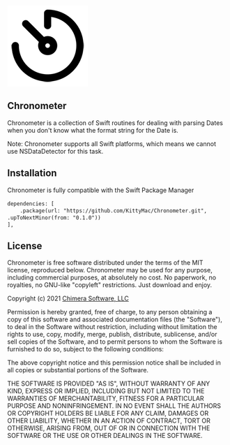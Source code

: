 ![](meta/icon.png)

## Chronometer

Chronometer is a collection of Swift routines for dealing with parsing Dates when you don't know what the format string for the Date is.

Note: Chronometer supports all Swift platforms, which means we cannot use NSDataDetector for this task.

## Installation

Chronometer is fully compatible with the Swift Package Manager

```
dependencies: [
    .package(url: "https://github.com/KittyMac/Chronometer.git", .upToNextMinor(from: "0.1.0"))
],
```

## License

Chronometer is free software distributed under the terms of the MIT license, reproduced below. Chronometer may be used for any purpose, including commercial purposes, at absolutely no cost. No paperwork, no royalties, no GNU-like "copyleft" restrictions. Just download and enjoy.

Copyright (c) 2021 [Chimera Software, LLC](http://www.chimerasw.com)

Permission is hereby granted, free of charge, to any person obtaining a copy of this software and associated documentation files (the "Software"), to deal in the Software without restriction, including without limitation the rights to use, copy, modify, merge, publish, distribute, sublicense, and/or sell copies of the Software, and to permit persons to whom the Software is furnished to do so, subject to the following conditions:

The above copyright notice and this permission notice shall be included in all copies or substantial portions of the Software.

THE SOFTWARE IS PROVIDED "AS IS", WITHOUT WARRANTY OF ANY KIND, EXPRESS OR IMPLIED, INCLUDING BUT NOT LIMITED TO THE WARRANTIES OF MERCHANTABILITY, FITNESS FOR A PARTICULAR PURPOSE AND NONINFRINGEMENT. IN NO EVENT SHALL THE AUTHORS OR COPYRIGHT HOLDERS BE LIABLE FOR ANY CLAIM, DAMAGES OR OTHER LIABILITY, WHETHER IN AN ACTION OF CONTRACT, TORT OR OTHERWISE, ARISING FROM, OUT OF OR IN CONNECTION WITH THE SOFTWARE OR THE USE OR OTHER DEALINGS IN THE SOFTWARE.
